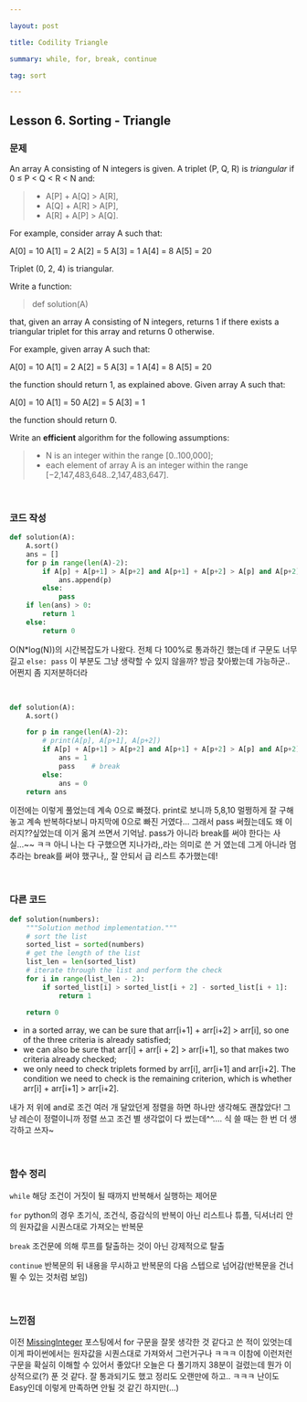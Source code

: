 ```yaml
---

layout: post

title: Codility Triangle

summary: while, for, break, continue

tag: sort

---
```


## Lesson 6. Sorting - Triangle

### 문제

An array A consisting of N integers is given. A triplet (P, Q, R) is *triangular* if 0 ≤ P < Q < R < N and:

> - A[P] + A[Q] > A[R],
> - A[Q] + A[R] > A[P],
> - A[R] + A[P] > A[Q].

For example, consider array A such that:

A[0] = 10 A[1] = 2 A[2] = 5
 A[3] = 1 A[4] = 8 A[5] = 20

Triplet (0, 2, 4) is triangular.

Write a function:

> def solution(A)

that, given an array A consisting of N integers, returns 1 if there exists a triangular triplet for this array and returns 0 otherwise.

For example, given array A such that:

A[0] = 10 A[1] = 2 A[2] = 5
 A[3] = 1 A[4] = 8 A[5] = 20

the function should return 1, as explained above. Given array A such that:

A[0] = 10 A[1] = 50 A[2] = 5
 A[3] = 1

the function should return 0.

Write an ****efficient**** algorithm for the following assumptions:

> - N is an integer within the range [0..100,000];
> - each element of array A is an integer within the range [−2,147,483,648..2,147,483,647].

<br/>

### 코드 작성

```python
def solution(A):
    A.sort()
    ans = []
    for p in range(len(A)-2):
        if A[p] + A[p+1] > A[p+2] and A[p+1] + A[p+2] > A[p] and A[p+2] + A[p] > A[p+1]:
            ans.append(p)
        else:
            pass
    if len(ans) > 0:
        return 1
    else:
        return 0
```

O(N*log(N))의 시간복잡도가 나왔다. 전체 다 100%로 통과하긴 했는데 if 구문도 너무 길고 `else: pass` 이 부분도 그냥 생략할 수 있지 않을까? 방금 찾아봤는데 가능하군.. 어쩐지 좀 지저분하더라

<br/>

```python
def solution(A):
    A.sort()

    for p in range(len(A)-2):
        # print(A[p], A[p+1], A[p+2])
        if A[p] + A[p+1] > A[p+2] and A[p+1] + A[p+2] > A[p] and A[p+2] + A[p] > A[p+1]:
            ans = 1
            pass    # break
        else:
            ans = 0
    return ans
```

이전에는 이렇게 풀었는데 계속 0으로 빠졌다. print로 보니까 5,8,10 멀쩡하게 잘 구해놓고 계속 반복하다보니 마지막에 0으로 빠진 거였다... 그래서 pass 써줬는데도 왜 이러지??싶었는데 이거 옮겨 쓰면서 기억남. pass가 아니라 break를 써야 한다는 사실...~~ ㅋㅋ 아니 나는 다 구했으면 지나가라,,라는 의미로 쓴 거 였는데 그게 아니라 멈추라는 break를 써야 했구나,, 잘 안되서 급 리스트 추가했는데!

<br/>

### 다른 코드

```python
def solution(numbers):
    """Solution method implementation."""
    # sort the list
    sorted_list = sorted(numbers)
    # get the length of the list
    list_len = len(sorted_list)
    # iterate through the list and perform the check
    for i in range(list_len - 2):
        if sorted_list[i] > sorted_list[i + 2] - sorted_list[i + 1]:
            return 1
    
    return 0
```

- in a sorted array, we can be sure that arr[i+1] + arr[i+2] > arr[i], so one of the three criteria is already satisfied;
- we can also be sure that arr[i] + arr[i + 2] > arr[i+1], so that makes two criteria already checked;
- we only need to check triplets formed by arr[i], arr[i+1] and arr[i+2]. The condition we need to check is the remaining criterion, which is whether arr[i] + arr[i+1] > arr[i+2].

내가 저 위에 and로 조건 여러 개 달았던게 정렬을 하면 하나만 생각해도 괜찮았다! 그냥 레슨이 정렬이니까 정렬 쓰고 조건 별 생각없이 다 썼는데^^.... 식 쓸 때는 한 번 더 생각하고 쓰자~

<br/>

### 함수 정리

`while`  해당 조건이 거짓이 될 때까지 반복해서 실행하는 제어문

`for`  python의 경우 초기식, 조건식, 증감식의 반복이 아닌 리스트나 튜플, 딕셔너리 안의 원자값을 시퀀스대로 가져오는 반복문

`break`  조건문에 의해 루프를 탈출하는 것이 아닌 강제적으로 탈출

`continue`  반복문의 뒤 내용을 무시하고 반복문의 다음 스텝으로 넘어감(반복문을 건너뛸 수 있는 것처럼 보임)

<br/>

### 느낀점

이전 [MissingInteger](https://suyeon12.github.io/2022/08/10/codility-missinginteger) 포스팅에서 for 구문을 잘못 생각한 것 같다고 쓴 적이 있엇는데 이게 파이썬에서는 원자값을 시퀀스대로 가져와서 그런거구나 ㅋㅋㅋ 이참에 이런저런 구문을 확실히 이해할 수 있어서 좋았다! 오늘은 다 풀기까지 38분이 걸렸는데 뭔가 이상적으로(?) 푼 것 같다. 잘 통과되기도 했고 정리도 오랜만에 하고.. ㅋㅋㅋ 난이도 Easy인데 이렇게 만족하면 안될 것 같긴 하지만(...)


